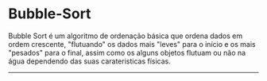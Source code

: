 # Bubble-Sort

Bubble Sort é um algoritmo de ordenação básica que ordena dados em ordem crescente, "flutuando" os dados mais "leves" para o início e os mais "pesados" para o final, assim como os alguns objetos flutuam ou não na água dependendo das suas carateristicas físicas.

---



